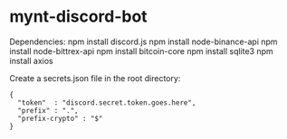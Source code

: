 # mynt-discord-bot

Dependencies:
npm install discord.js
npm install node-binance-api
npm install node-bittrex-api
npm install bitcoin-core
npm install sqlite3
npm install axios

Create a secrets.json file in the root directory:
```
{ 
  "token"  : "discord.secret.token.goes.here",
  "prefix" : ".",
  "prefix-crypto" : "$"
}
```
